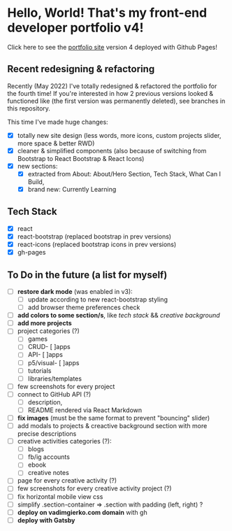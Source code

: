 # Hello, World! That's my front-end developer portfolio v4!

Click here to see the [portfolio site](https://vadimgierko.github.io/frontend-developer-portfolio) version 4 deployed with Github Pages!

## Recent redesigning & refactoring

Recently (May 2022) I've totally redesigned & refactored the portfolio for the fourth time! If you're interested in how 2 previous versions looked & functioned like (the first version was permanently deleted), see branches in this repository.

This time I've made huge changes:
- [X] totally new site design (less words, more icons, custom projects slider, more space & better RWD)
- [X] cleaner & simplified components (also because of switching from Bootstrap to React Bootstrap & React Icons)
- [X] new sections:
  - [X] extracted from About: About/Hero Section, Tech Stack, What Can I Build,
  - [X] brand new: Currently Learning

## Tech Stack

- [X] react
- [x] react-bootstrap (replaced bootstrap in prev versions)
- [x] react-icons (replaced bootstrap icons in prev versions)
- [X] gh-pages

## To Do in the future (a list for myself)

- [ ] **restore dark mode** (was enabled in v3):
  - [ ] update according to new react-bootstrap styling
  - [ ] add browser theme preferences check
- [ ] **add colors to some section/s**, like *tech stack* && *creative background*
- [ ] **add more projects**
- [ ] project categories (?)
  - [ ] games
  - [ ] CRUD- [ ]apps
  - [ ] API- [ ]apps
  - [ ] p5/visual- [ ]apps
  - [ ] tutorials
  - [ ] libraries/templates
- [ ] few screenshots for every project
- [ ] connect to GitHub API (?)
  - [ ] description,
  - [ ] README rendered via React Markdown
- [ ] **fix images** (must be the same format to prevent "bouncing" slider)
- [ ] add modals to projects & creactive background section with more precise descriptions
- [ ] creative activities categories (?):
  - [ ] blogs
  - [ ] fb/ig accounts
  - [ ] ebook
  - [ ] creative notes
- [ ] page for every creative activity (?)
- [ ] few screenshots for every creative activity project (?)
- [ ] fix horizontal mobile view css
- [ ] simplify .section-container => .section with padding (left, right) ?
- [ ] **deploy on vadimgierko.com domain** with gh
- [ ] **deploy with Gatsby**
